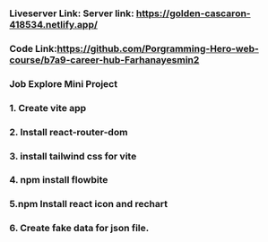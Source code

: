 ### Liveserver Link: Server link: https://golden-cascaron-418534.netlify.app/

### Code Link:https://github.com/Porgramming-Hero-web-course/b7a9-career-hub-Farhanayesmin2

### Job Explore Mini Project

### 1. Create vite app

### 2. Install react-router-dom

### 3. install tailwind css for vite

### 4. npm install flowbite

### 5.npm Install react icon and rechart

### 6. Create fake data for json file.
